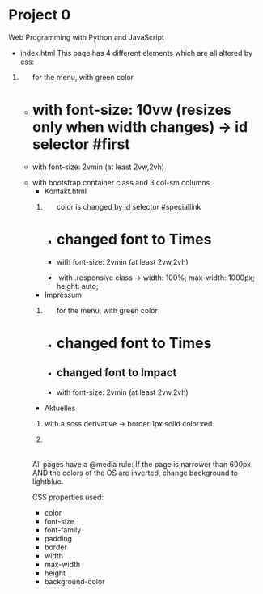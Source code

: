 # Project 0

Web Programming with Python and JavaScript

* index.html
This page has 4 different elements which are all altered by css:
1. <a><ul> for the menu, with green color
2. <h1> with font-size: 10vw (resizes only when width changes) -> id selector #first
3. <p> with font-size: 2vmin (at least 2vw,2vh)
4. <table> with bootstrap container class and 3 col-sm columns

* Kontakt.html
1. <a><ul> color is changed by id selector #speciallink
2. <h1> changed font to Times
3. <p> with font-size: 2vmin (at least 2vw,2vh)
4. <img> with .responsive class -> width: 100%; max-width: 1000px; height: auto;

* Impressum
1. <a><ul> for the menu, with green color
2. <h1> changed font to Times
3. <h2> changed font to Impact
4. <p> with font-size: 2vmin (at least 2vw,2vh)

* Aktuelles
1. <p class="alert"> with a scss derivative -> border 1px solid color:red
2. <table class="table table-striped table-dark">

All pages have a @media rule:
If the page is narrower than 600px AND the colors of the OS are inverted,
change background to lightblue.

CSS properties used:
* color
* font-size
* font-family
* padding
* border
* width
* max-width
* height
* background-color

